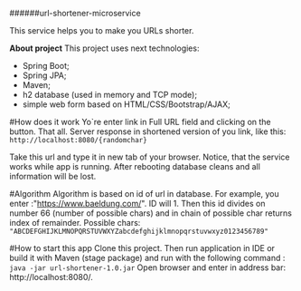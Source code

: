 ######url-shortener-microservice

This service helps you to make you URLs shorter.

**About project**
This project uses next technologies:
- Spring Boot;
- Spring JPA;  
- Maven;
- h2 database (used in memory and TCP mode);
- simple web form based on HTML/CSS/Bootstrap/AJAX;

#How does it work
Yo\`re enter link in Full URL field and clicking on the button. That all. Server response  in shortened version of
you link, like this:
`http://localhost:8080/{randomchar}`

Take this url and type it in new tab of your browser.
Notice, that the service works while app is running. After rebooting database cleans and all information 
will be lost.

#Algorithm 
Algorithm is based on id of url in database. For example, you enter :"https://www.baeldung.com/".
ID will 1. Then this id divides on number 66 (number of possible chars) and in chain of possible char returns
index of remainder. Possible chars:
`"ABCDEFGHIJKLMNOPQRSTUVWXYZabcdefghijklmnopqrstuvwxyz0123456789"`

#How to start this app
Clone this project. Then run application in IDE or build it with Maven (stage package) and run 
with the following command :
`java -jar url-shortener-1.0.jar`
Open browser and enter in address bar: http://localhost:8080/.
